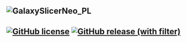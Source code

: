 ![GalaxySlicerNeo_PL](https://github.com/user-attachments/assets/cc91c9ab-5a1f-43ab-89b5-b7ae8adcd3a3)
-------------------------------------
[![GitHub license](https://img.shields.io/github/license/Fr3ak2402/GalaxySlicerNeo-Profile-Library?style=flat-square&label=License&color=693A71)](https://github.com/fr3ak2402/GalaxySlicerNeo-Profile-Library/blob/main/LICENSE.txt)
[![GitHub release (with filter)](https://img.shields.io/github/v/release/fr3ak2402/GalaxySlicerNeo-Profile-Library?style=flat-square&label=Version&color=693A71)](https://github.com/fr3ak2402/GalaxySlicerNeo-Profile-Library/releases/latest)
-------------------------------------
